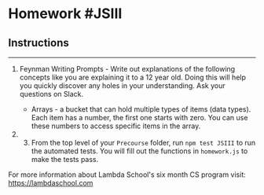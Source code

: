 # Homework #JSIII

## Instructions
---
1. Feynman Writing Prompts - Write out explanations of the following concepts like you are explaining it to a 12 year old.  Doing this will help you quickly discover any holes in your understanding.  Ask your questions on Slack.

	* Arrays - a bucket that can hold multiple types of items (data types). Each item has a number, the first one starts with zero. You can use these numbers to access specific items in the array.

2. 3. From the top level of your `Precourse` folder, run `npm test JSIII` to run the automated tests. You will fill out the functions in `homework.js` to make the tests pass.


For more information about Lambda School's six month CS program visit: https://lambdaschool.com
